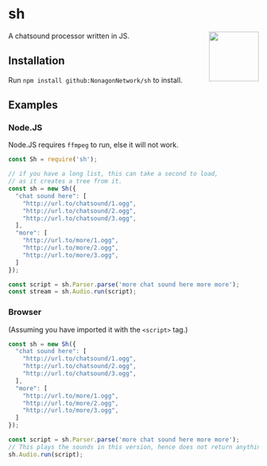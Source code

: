 # sh
<img align="right" width="100" src="https://litterbin.dev/sh.png">
A chatsound processor written in JS.

## Installation
Run `npm install github:NonagonNetwork/sh` to install.

## Examples

### Node.JS
Node.JS requires `ffmpeg` to run, else it will not work.
```js
const Sh = require('sh');

// if you have a long list, this can take a second to load,
// as it creates a tree from it.
const sh = new Sh({
  "chat sound here": [
    "http://url.to/chatsound/1.ogg",
    "http://url.to/chatsound/2.ogg",
    "http://url.to/chatsound/3.ogg",
  ],
  "more": [
    "http://url.to/more/1.ogg",
    "http://url.to/more/2.ogg",
    "http://url.to/more/3.ogg",
  ]
});

const script = sh.Parser.parse('more chat sound here more more');
const stream = sh.Audio.run(script);
```

### Browser
(Assuming you have imported it with the `<script>` tag.)
```js
const sh = new Sh({
  "chat sound here": [
    "http://url.to/chatsound/1.ogg",
    "http://url.to/chatsound/2.ogg",
    "http://url.to/chatsound/3.ogg",
  ],
  "more": [
    "http://url.to/more/1.ogg",
    "http://url.to/more/2.ogg",
    "http://url.to/more/3.ogg",
  ]
});

const script = sh.Parser.parse('more chat sound here more more');
// This plays the sounds in this version, hence does not return anything.
sh.Audio.run(script);
```